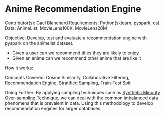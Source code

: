 # Anime Recommendation Engine

Contributor(s): Gael Blanchard
Requirements: Python(sklearn, pyspark, os)
Data: AnimeList, MovieLens100K, MovieLens20M

Objective:
Develop, test and evaluate a recommendation engine with pyspark on the animelist dataset.
- Given a user can we recommend titles they are likely to enjoy
- Given an anime can we recommend other anime that are like it

How it works:

Concepts Covered:
Cosine Similarity, Collaborative Filtering, Recommendation Engine, Stratified Sampling, Train-Test Spit

Going Further:
By applying sampling techniques such as [Synthetic Minority Over-sampling Technique](https://www.cs.cmu.edu/afs/cs/project/jair/pub/volume16/chawla02a-html/chawla2002.html), we can deal with the common imbalanced data phenomena that is prevalent in data.
Using this methodology to develop recommendation engines for larger databases.
